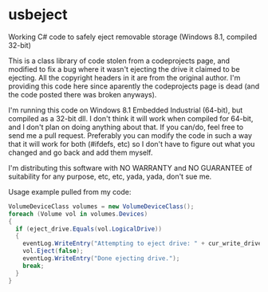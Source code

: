 # usbeject
Working C# code to safely eject removable storage (Windows 8.1, compiled 32-bit)

This is a class library of code stolen from a codeprojects page, and modified to fix a bug where it wasn't ejecting the drive it
claimed to be ejecting. All the copyright headers in it are from the original author. I'm providing this code here since aparently
the codeprojects page is dead (and the code posted there was broken anyways). 

I'm running this code on Windows 8.1 Embedded Industrial (64-bit), but compiled as a 32-bit dll. I don't think it will work when
compiled for 64-bit, and I don't plan on doing anything about that. If you can/do, feel free to send me a pull request. Preferably
you can modify the code in such a way that it will work for both (#ifdefs, etc) so I don't have to figure out what you changed and
go back and add them myself. 

I'm distributing this software with NO WARRANTY and NO GUARANTEE of suitability for any purpose, etc, etc, yada, yada, don't sue me.

Usage example pulled from my code:

```csharp
VolumeDeviceClass volumes = new VolumeDeviceClass();
foreach (Volume vol in volumes.Devices)
{
  if (eject_drive.Equals(vol.LogicalDrive))
  {
    eventLog.WriteEntry("Attempting to eject drive: " + cur_write_drive);
    vol.Eject(false);
    eventLog.WriteEntry("Done ejecting drive.");
    break;
  }
}
```
